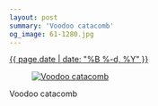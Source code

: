 ```yaml
---
layout: post
summary: 'Voodoo catacomb'
og_image: 61-1280.jpg
---
```


<div class="post">
 <time>
  <a href="/61">
   {{ page.date | date: "%B %-d, %Y" }}
  </a>
 </time>
 <a href="/61">
  <figure data-taken="9/28/2013">
   <img alt="Voodoo catacomb" sizes="(min-width: 700px) 50vw, calc(100vw - 2rem)" src="{{ site.assets_url }}/61-640.jpg" srcset="{{ site.assets_url }}/61-1280.jpg 1280w, {{ site.assets_url }}/61-960.jpg 960w, {{ site.assets_url }}/61-640.jpg 640w, {{ site.assets_url }}/61-320.jpg 320w"/>
  </figure>
 </a>
 <span>
  Voodoo catacomb
 </span>
</div>
